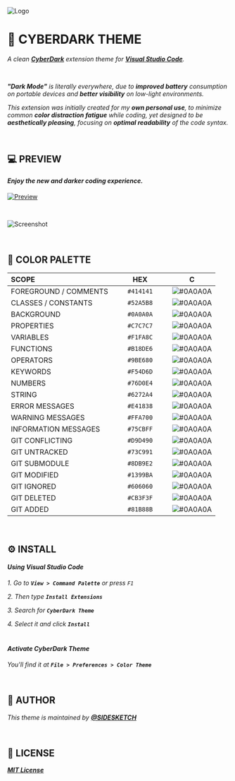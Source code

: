 
![Logo](https://i.imgur.com/qhmkbxu.png])


# 📱 **CYBERDARK THEME**

*A clean **[CyberDark](https://marketplace.visualstudio.com/items?itemName=SIDESKETCH.sidesketch-design&ssr=false#overview)** extension theme for **[Visual Studio Code](https://code.visualstudio.com/)**.*

 

***"Dark Mode"** is literally everywhere, due to **improved battery** consumption on portable devices and **better visibility** on low-light environments.*

*This extension was initially created for my **own personal use**, to minimize common **color distraction fatigue** while coding, yet designed to be **aesthetically pleasing**, focusing on **optimal readability** of the code syntax.*

 
## 💻 **PREVIEW**
#### *Enjoy the **new and darker** coding experience.*

[![Preview](https://img.shields.io/badge/CLICK%20TO%20PREVIEW%20THEME%20AT-VSCODE.DEV-E41838?style=for-the-badge&logo=visualstudiocode)](https://vscode.dev/theme/aeschli.senja-dark)

 

![Screenshot](https://i.imgur.com/VtVqeRy.jpg)

 
## 🎨 **COLOR PALETTE**

|**SCOPE**                 |     **HEX**     |**C**                                              |
|:-                        |:-:              |:-:                                                |
|FOREGROUND / COMMENTS     | `#414141`       |![#0A0A0A](https://placehold.co/5x5/414141/414141/)|
|CLASSES / CONSTANTS	   | `#52A5B8`       |![#0A0A0A](https://placehold.co/5x5/52A5B8/52A5B8/)|
|BACKGROUND		           | `#0A0A0A`       |![#0A0A0A](https://placehold.co/5x5/0A0A0A/0A0A0A/)|
|PROPERTIES		           | `#C7C7C7`       |![#0A0A0A](https://placehold.co/5x5/C7C7C7/C7C7C7/)|
|VARIABLES				   | `#F1FA8C`       |![#0A0A0A](https://placehold.co/5x5/F1FA8C/F1FA8C/)|
|FUNCTIONS		           | `#B18DE6`       |![#0A0A0A](https://placehold.co/5x5/B18DE6/B18DE6/)|
|OPERATORS				   | `#9BE680`       |![#0A0A0A](https://placehold.co/5x5/9BE680/9BE680/)|
|KEYWORDS				   | `#F54D6D`       |![#0A0A0A](https://placehold.co/5x5/F54D6D/F54D6D/)|
|NUMBERS				   | `#76D0E4`       |![#0A0A0A](https://placehold.co/5x5/76D0E4/76D0E4/)|
|STRING		               | `#6272A4`       |![#0A0A0A](https://placehold.co/5x5/6272A4/6272A4/)|
|ERROR MESSAGES			   | `#E41838`       |![#0A0A0A](https://placehold.co/5x5/E41838/E41838/)|
|WARNING MESSAGES		   | `#FFA700`       |![#0A0A0A](https://placehold.co/5x5/FFA700/FFA700/)|
|INFORMATION MESSAGES	   | `#75CBFF`       |![#0A0A0A](https://placehold.co/5x5/75CBFF/75CBFF/)|
|GIT CONFLICTING	       | `#D9D490`       |![#0A0A0A](https://placehold.co/5x5/D9D490/D9D490/)|
|GIT UNTRACKED			   | `#73C991`       |![#0A0A0A](https://placehold.co/5x5/73C991/73C991/)|
|GIT SUBMODULE			   | `#8DB9E2`       |![#0A0A0A](https://placehold.co/5x5/8DB9E2/8DB9E2/)|
|GIT MODIFIED			   | `#1399BA`       |![#0A0A0A](https://placehold.co/5x5/1399BA/1399BA/)|
|GIT IGNORED			   | `#606060`       |![#0A0A0A](https://placehold.co/5x5/606060/606060/)|
|GIT DELETED			   | `#CB3F3F`       |![#0A0A0A](https://placehold.co/5x5/CB3F3F/CB3F3F/)|
|GIT ADDED				   | `#81B88B`       |![#0A0A0A](https://placehold.co/5x5/81B88B/81B88B/)|

 
## ⚙️ **INSTALL**

#### *Using **Visual Studio Code***

*1. Go to **`View > Command Palette`** or press `F1`*

*2. Then type **`Install Extensions`***

*3. Search for **`CyberDark Theme`***

*4. Select it and click **`Install`***

#

#### *Activate **CyberDark** Theme*

*You'll find it at*
***`File > Preferences > Color Theme`***

 
## 👤 **AUTHOR**
*This theme is maintained by **[@SIDESKETCH](https://www.github.com/SIDESKETCH)***

 
## 📄 **LICENSE**

***[MIT License](https://github.com/SIDESKETCH/CyberDark-Theme/blob/main/License)***